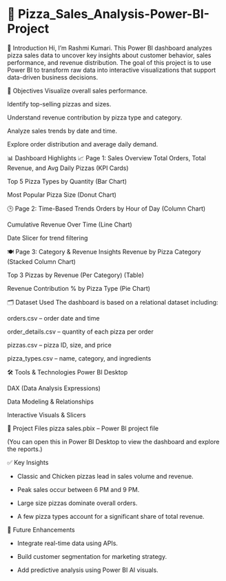 # 🍕 Pizza_Sales_Analysis-Power-BI-Project

👋 Introduction
Hi, I’m Rashmi Kumari. This Power BI dashboard analyzes pizza sales data to uncover key insights about customer behavior, sales performance, and revenue distribution. The goal of this project is to use Power BI to transform raw data into interactive visualizations that support data-driven business decisions.

📌 Objectives
Visualize overall sales performance.

Identify top-selling pizzas and sizes.

Understand revenue contribution by pizza type and category.

Analyze sales trends by date and time.

Explore order distribution and average daily demand.


📊 Dashboard Highlights
📈 Page 1: Sales Overview
Total Orders, Total Revenue, and Avg Daily Pizzas (KPI Cards)

Top 5 Pizza Types by Quantity (Bar Chart)

Most Popular Pizza Size (Donut Chart)

🕒 Page 2: Time-Based Trends
Orders by Hour of Day (Column Chart)

Cumulative Revenue Over Time (Line Chart)

Date Slicer for trend filtering

🍽️ Page 3: Category & Revenue Insights
Revenue by Pizza Category (Stacked Column Chart)

Top 3 Pizzas by Revenue (Per Category) (Table)

Revenue Contribution % by Pizza Type (Pie Chart)


🗂️ Dataset Used
The dashboard is based on a relational dataset including:

orders.csv – order date and time

order_details.csv – quantity of each pizza per order

pizzas.csv – pizza ID, size, and price

pizza_types.csv – name, category, and ingredients


🛠 Tools & Technologies
Power BI Desktop

DAX (Data Analysis Expressions)

Data Modeling & Relationships

Interactive Visuals & Slicers

📎 Project Files
 pizza sales.pbix – Power BI project file

(You can open this in Power BI Desktop to view the dashboard and explore the reports.)


✅ Key Insights
* Classic and Chicken pizzas lead in sales volume and revenue.

* Peak sales occur between 6 PM and 9 PM.

* Large size pizzas dominate overall orders.

* A few pizza types account for a significant share of total revenue.


🔮 Future Enhancements
* Integrate real-time data using APIs.

* Build customer segmentation for marketing strategy.

* Add predictive analysis using Power BI AI visuals.

